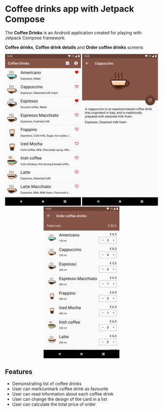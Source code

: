 # Coffee drinks app with Jetpack Compose

The **Coffee Drinks** is an Android application created for playing with Jetpack Compose framework.

**Coffee drinks**, **Coffee drink details** and **Order coffee drinks** screens
<p align="center">
  <img src="/screenshots/coffee-drinks-screen.png" height="500" />
  <img src="/screenshots/coffee-drink-details-screen.png" height="500" />
  <img src="/screenshots/order-coffee-drinks-screen.png" height="500" />
</p>

## Features
* Demonstrating list of coffee drinks
* User can mark/unmark coffee drink as favourite
* User can read information about each coffee drink
* User can change the design of the card in a list
* User can calculate the total price of order
